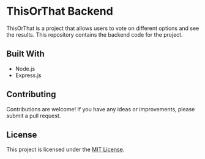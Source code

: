 # ThisOrThat Backend

ThisOrThat is a project that allows users to vote on different options and see the results. This repository contains the backend code for the project.

## Built With

- Node.js
- Express.js

## Contributing

Contributions are welcome! If you have any ideas or improvements, please submit a pull request.

## License

This project is licensed under the [MIT License](LICENSE).
